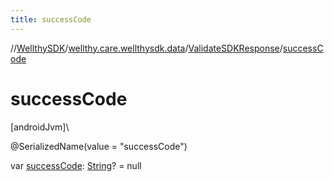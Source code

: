 ```yaml
---
title: successCode
---
```

//[WellthySDK](../../../index.html)/[wellthy.care.wellthysdk.data](../index.html)/[ValidateSDKResponse](index.html)/[successCode](success-code.html)



# successCode



[androidJvm]\




@SerializedName(value = "successCode")



var [successCode](success-code.html): [String](https://kotlinlang.org/api/latest/jvm/stdlib/kotlin/-string/index.html)? = null




